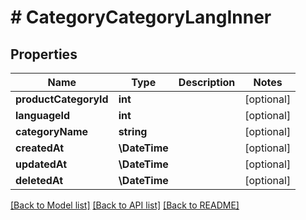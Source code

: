 # # CategoryCategoryLangInner

## Properties

Name | Type | Description | Notes
------------ | ------------- | ------------- | -------------
**productCategoryId** | **int** |  | [optional]
**languageId** | **int** |  | [optional]
**categoryName** | **string** |  | [optional]
**createdAt** | **\DateTime** |  | [optional]
**updatedAt** | **\DateTime** |  | [optional]
**deletedAt** | **\DateTime** |  | [optional]

[[Back to Model list]](../../README.md#models) [[Back to API list]](../../README.md#endpoints) [[Back to README]](../../README.md)
